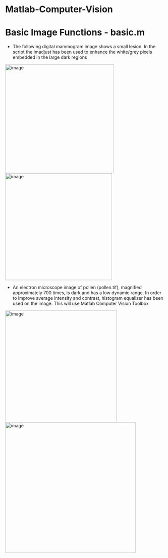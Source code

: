 # Matlab-Computer-Vision

# Basic Image Functions - basic.m

- The following digital mammogram image shows a small lesion. In the script the imadjust has been used to enhance the white/grey pixels embedded in the large dark regions

<img width="344" alt="image" src="https://user-images.githubusercontent.com/39055744/212836317-3e4bec17-7d17-4e22-82d1-e8ca24dd0804.png">

<img width="338" alt="image" src="https://user-images.githubusercontent.com/39055744/212836868-0c545ce4-2306-41ba-8520-5a02cd44e0ed.png">

- An electron microscope image of pollen (pollen.tif), magnified approximately 700 times, is dark and has a low dynamic range. In order to improve average intensity and contrast, histogram equalizer has been used on the image. This will use Matlab Computer Vision Toolbox

<img width="353" alt="image" src="https://user-images.githubusercontent.com/39055744/212837304-0c9cd983-9276-4bfe-9241-ef076421f2f5.png">


<img width="413" alt="image" src="https://user-images.githubusercontent.com/39055744/212837994-0e3a27cb-52f0-4a2a-be97-1d19e6a7bf91.png">

